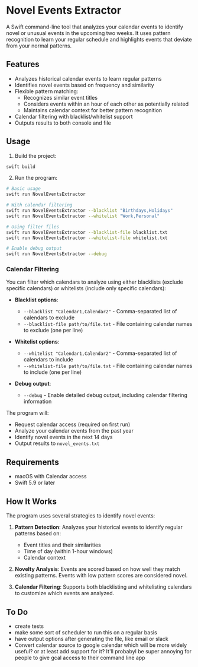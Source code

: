 # Novel Events Extractor

A Swift command-line tool that analyzes your calendar events to identify novel or unusual events in the upcoming two weeks. It uses pattern recognition to learn your regular schedule and highlights events that deviate from your normal patterns.

## Features

- Analyzes historical calendar events to learn regular patterns
- Identifies novel events based on frequency and similarity
- Flexible pattern matching:
  - Recognizes similar event titles
  - Considers events within an hour of each other as potentially related
  - Maintains calendar context for better pattern recognition
- Calendar filtering with blacklist/whitelist support
- Outputs results to both console and file

## Usage

1. Build the project:
```bash
swift build
```

2. Run the program:
```bash
# Basic usage
swift run NovelEventsExtractor

# With calendar filtering
swift run NovelEventsExtractor --blacklist "Birthdays,Holidays"
swift run NovelEventsExtractor --whitelist "Work,Personal"

# Using filter files
swift run NovelEventsExtractor --blacklist-file blacklist.txt
swift run NovelEventsExtractor --whitelist-file whitelist.txt

# Enable debug output
swift run NovelEventsExtractor --debug
```

### Calendar Filtering

You can filter which calendars to analyze using either blacklists (exclude specific calendars) or whitelists (include only specific calendars):

- **Blacklist options**:
  - `--blacklist "Calendar1,Calendar2"` - Comma-separated list of calendars to exclude
  - `--blacklist-file path/to/file.txt` - File containing calendar names to exclude (one per line)

- **Whitelist options**:
  - `--whitelist "Calendar1,Calendar2"` - Comma-separated list of calendars to include
  - `--whitelist-file path/to/file.txt` - File containing calendar names to include (one per line)

- **Debug output**:
  - `--debug` - Enable detailed debug output, including calendar filtering information

The program will:
- Request calendar access (required on first run)
- Analyze your calendar events from the past year
- Identify novel events in the next 14 days
- Output results to `novel_events.txt`

## Requirements

- macOS with Calendar access
- Swift 5.9 or later

## How It Works

The program uses several strategies to identify novel events:

1. **Pattern Detection**: Analyzes your historical events to identify regular patterns based on:
   - Event titles and their similarities
   - Time of day (within 1-hour windows)
   - Calendar context

2. **Novelty Analysis**: Events are scored based on how well they match existing patterns. Events with low pattern scores are considered novel.

3. **Calendar Filtering**: Supports both blacklisting and whitelisting calendars to customize which events are analyzed.

## To Do
- create tests
- make some sort of scheduler to run this on a regular basis
- have output options after generating the file, like email or slack
- Convert calendar source to google calendar which will be more widely useful? or at least add support for it? It'll probabyl be super annoying for people to give gcal access to their command line app
